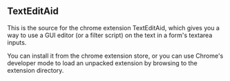 TextEditAid
-----------

This is the source for the chrome extension TextEditAid, which gives you a way
to use a GUI editor (or a filter script) on the text in a form's textarea
inputs.

You can install it from the chrome extension store, or you can use Chrome's
developer mode to load an unpacked extension by browsing to the extension
directory.
